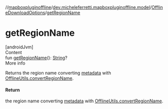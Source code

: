 //[mapboxpluginoffline](../../../index.md)/[dev.micheleferretti.mapboxpluginoffline.model](../index.md)/[OfflineDownloadOptions](index.md)/[getRegionName](get-region-name.md)



# getRegionName  
[androidJvm]  
Content  
fun [getRegionName](get-region-name.md)(): [String](https://kotlinlang.org/api/latest/jvm/stdlib/kotlin/-string/index.html)?  
More info  


Returns the region name converting [metadata](metadata.md) with [OfflineUtils.convertRegionName](../../dev.micheleferretti.mapboxpluginoffline.utils/-offline-utils/convert-region-name.md).



#### Return  


the region name converting [metadata](metadata.md) with [OfflineUtils.convertRegionName](../../dev.micheleferretti.mapboxpluginoffline.utils/-offline-utils/convert-region-name.md).

  



